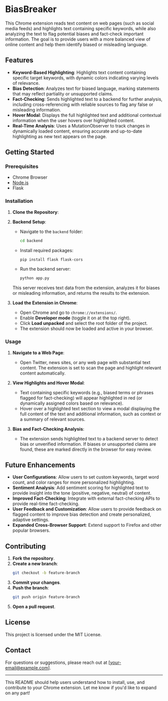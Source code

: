 
# BiasBreaker

This Chrome extension reads text content on web pages (such as social media feeds) and highlights text containing specific keywords, while also analyzing the text to flag potential biases and fact-check important information. The goal is to provide users with a more balanced view of online content and help them identify biased or misleading language.


## Features

- **Keyword-Based Highlighting**: Highlights text content containing specific target keywords, with dynamic colors indicating varying levels of relevance.
- **Bias Detection**: Analyzes text for biased language, marking statements that may reflect partiality or unsupported claims.
- **Fact-Checking**: Sends highlighted text to a backend for further analysis, including cross-referencing with reliable sources to flag any false or misleading information.
- **Hover Modal**: Displays the full highlighted text and additional contextual information when the user hovers over highlighted content.
- **Real-Time Analysis**: Uses a MutationObserver to track changes in dynamically loaded content, ensuring accurate and up-to-date highlighting as new text appears on the page.

## Getting Started

### Prerequisites

- Chrome Browser
- [Node.js](https://nodejs.org)
- Flask

### Installation

1. **Clone the Repository**:
2. **Backend Setup**:
   - Navigate to the `backend` folder:
     ```bash
     cd backend
     ```
   - Install required packages:
     ```bash
     pip install flask flask-cors
     ```
   - Run the backend server:
     ```bash
     python app.py
     ```
   This server receives text data from the extension, analyzes it for biases or misleading information, and returns the results to the extension.

3. **Load the Extension in Chrome**:
   - Open Chrome and go to `chrome://extensions/`.
   - Enable **Developer mode** (toggle it on at the top right).
   - Click **Load unpacked** and select the root folder of the project.
   - The extension should now be loaded and active in your browser.

### Usage

1. **Navigate to a Web Page**:
   - Open Twitter, news sites, or any web page with substantial text content. The extension is set to scan the page and highlight relevant content automatically.

2. **View Highlights and Hover Modal**:
   - Text containing specific keywords (e.g., biased terms or phrases flagged for fact-checking) will appear highlighted in red (or dynamically assigned colors based on relevance).
   - Hover over a highlighted text section to view a modal displaying the full content of the text and additional information, such as context or a summary of relevant sources.

3. **Bias and Fact-Checking Analysis**:
   - The extension sends highlighted text to a backend server to detect bias or unverified information. If biases or unsupported claims are found, these are marked directly in the browser for easy review.

## Future Enhancements

- **User Configurations**: Allow users to set custom keywords, target word count, and color ranges for more personalized highlighting.
- **Sentiment Analysis**: Add sentiment scoring for highlighted text to provide insight into the tone (positive, negative, neutral) of content.
- **Improved Fact-Checking**: Integrate with external fact-checking APIs to provide real-time fact-checking.
- **User Feedback and Customization**: Allow users to provide feedback on flagged content to improve bias detection and create personalized, adaptive settings.
- **Expanded Cross-Browser Support**: Extend support to Firefox and other popular browsers.

## Contributing

1. **Fork the repository**.
2. **Create a new branch**:
   ```bash
   git checkout -b feature-branch
   ```
3. **Commit your changes**.
4. **Push the branch**:
   ```bash
   git push origin feature-branch
   ```
5. **Open a pull request**.

## License

This project is licensed under the MIT License.

## Contact

For questions or suggestions, please reach out at [your-email@example.com].

--- 

This README should help users understand how to install, use, and contribute to your Chrome extension. Let me know if you'd like to expand on any part!
